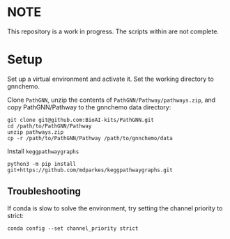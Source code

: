 # NOTE
This repository is a work in progress. The scripts within are not complete.


# Setup
Set up a virtual environment and activate it. Set the working directory to gnnchemo.

Clone `PathGNN`, unzip the contents of `PathGNN/Pathway/pathways.zip`, and copy PathGNN/Pathway to the gnnchemo 
data directory:

```commandline
git clone git@github.com:BioAI-kits/PathGNN.git
cd /path/to/PathGNN/Pathway
unzip pathways.zip
cp -r /path/to/PathGNN/Pathway /path/to/gnnchemo/data
```

Install `keggpathwaygraphs`

```command line
python3 -m pip install git+https://github.com/mdparkes/keggpathwaygraphs.git
```

## Troubleshooting

If conda is slow to solve the environment, try setting the channel priority to strict:

```commandline
conda config --set channel_priority strict
```
